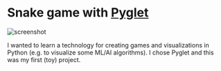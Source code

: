 # Snake game with [Pyglet](https://pyglet.org/)

![screenshot](https://github.com/just4x3l/snake/assets/43003102/7a35a93b-573f-4b47-96b5-279570c5dff3)

I wanted to learn a technology for creating games and visualizations in Python (e.g. to visualize some ML/AI algorithms). I chose Pyglet and this was my first (toy) project.
